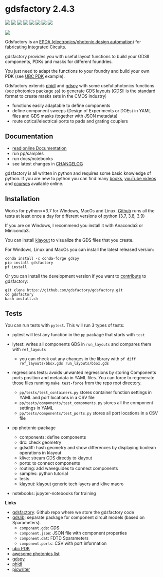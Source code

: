 # gdsfactory 2.4.3

[![](https://readthedocs.org/projects/gdsfactory/badge/?version=latest)](https://gdsfactory.readthedocs.io/en/latest/?badge=latest)
[![](https://img.shields.io/pypi/v/gdsfactory)](https://pypi.org/project/gdsfactory/)
[![](https://img.shields.io/github/issues/gdsfactory/gdsfactory)](https://github.com/gdsfactory/gdsfactory/issues)
![](https://img.shields.io/github/forks/gdsfactory/gdsfactory)
![](https://img.shields.io/github/stars/gdsfactory/gdsfactory)
[![](https://img.shields.io/github/license/gdsfactory/gdsfactory)](https://choosealicense.com/licenses/mit/)
[![](https://img.shields.io/codecov/c/github/gdsfactory/gdsfactory)](https://codecov.io/gh/gdsfactory/gdsfactory/tree/master/pp)
[![](https://img.shields.io/badge/code%20style-black-000000.svg)](https://github.com/psf/black)


![](https://i.imgur.com/v4wpHpg.png)

Gdsfactory is an [EPDA (electronics/photonic design automation)](https://en.wikipedia.org/wiki/Electronic_design_automation) for fabricating Integrated Circuits.

gdsfactory provides you with useful layout functions to build your GDSII components, PDKs and masks for different foundries.

You just need to adapt the functions to your foundry and build your own PDK (see [UBC PDK](https://github.com/gdsfactory/ubc) example).

Gdsfactory extends [phidl](https://github.com/amccaugh/phidl) and [gdspy](https://github.com/heitzmann/gdspy) with some useful photonics functions (see photonics package `pp`) to generate GDS layouts (GDSII is the standard format to create masks sets in the CMOS industry)

- functions easily adaptable to define components
- define component sweeps (Design of Experiments or DOEs) in YAML files and GDS masks (together with JSON metadata)
- route optical/electrical ports to pads and grating couplers

## Documentation

- [read online Documentation](https://gdsfactory.readthedocs.io/en/latest)
- run pp/samples
- run docs/notebooks
- see latest changes in [CHANGELOG](CHANGELOG.md)

gdsfactory is all written in python and requires some basic knowledge of python. If you are new to python you can find many [books](https://jakevdp.github.io/PythonDataScienceHandbook/index.html), [youTube videos](https://www.youtube.com/c/anthonywritescode) and [courses](https://github.com/joamatab/practical-python) available online.


## Installation

Works for python>=3.7 for Windows, MacOs and Linux.
[Github](https://github.com/gdsfactory/gdsfactory/actions) runs all the tests at least once a day for different versions of python (3.7, 3.8, 3.9)

If you are on Windows, I recommend you install it with Anaconda3 or Miniconda3.


You can install [klayout](https://www.klayout.de/) to visualize the GDS files that you create.

For Windows, Linux and MacOs you can install the latest released version:

```
conda install -c conda-forge gdspy
pip install gdsfactory
pf install
```

Or you can install the development version if you want to [contribute](https://gdsfactory.readthedocs.io/en/latest/contribution.html) to gdsfactory:

```
git clone https://github.com/gdsfactory/gdsfactory.git
cd gdsfactory
bash install.sh
```

## Tests

You can run tests with `pytest`. This will run 3 types of tests:

- pytest will test any function in the `pp` package that starts with `test_`
- lytest: writes all components GDS in `run_layouts` and compares them with `ref_layouts`
    - you can check out any changes in the library with `pf diff ref_layouts/bbox.gds run_layouts/bbox.gds`
- regressions tests: avoids unwanted regressions by storing Components ports position and metadata in YAML files. You can force to regenerate those files running `make test-force` from the repo root directory.
    - `pp/tests/test_containers.py` stores container function settings in YAML and port locations in a CSV file
    - `pp/tests/components/test_components.py` stores all the component settings in YAML
    - `pp/tests/components/test_ports.py` stores all port locations in a CSV file


- pp photonic-package
  - components: define components
  - drc: check geometry
  - gdsdiff: hash geometry and show differences by displaying boolean operations in klayout
  - klive: stream GDS directly to klayout
  - ports: to connect components
  - routing: add waveguides to connect components
  - samples: python tutorial
  - tests:
  - klayout: klayout generic tech layers and klive macro
- notebooks: jupyter-notebooks for training



**Links**

- [gdsfactory](https://github.com/gdsfactory/gdsfactory): Github repo where we store the gdsfactory code
- [gdslib](https://github.com/gdsfactory/gdslib): separate package for component circuit models (based on Sparameters).
  - `component.gds`: GDS
  - `component.json`: JSON file with component properties
  - `component.dat`: FDTD Sparameters
  - `component.ports`: CSV with port information
- [ubc PDK](https://github.com/gdsfactory/ubc)
- [awesome photonics list](https://github.com/joamatab/awesome_photonics)
- [gdspy](https://github.com/heitzmann/gdspy)
- [phidl](https://github.com/amccaugh/phidl)
- [picwriter](https://github.com/DerekK88/PICwriter)
